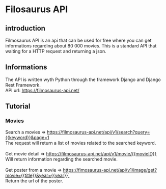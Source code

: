 # Filosaurus API

## introduction
Filmosaurus API is an api that can be used for free where you can get informations regarding about 80 000 movies. This is a standard API that waiting for a HTTP request and returning a json.

## Informations
The API is written wyth Python through the framework Django and Django Rest Framework.<br>
API url: https://filmosaurus-api.net/ <br>

## Tutorial

### Movies
Search a movies => https://filmosaurus-api.net/api/v1/search?query={{keyword}}&page=1 <br>
The request will return a list of movies related to the searched keyword.
<br>
<br>
Get movie detail => https://filmosaurus-api.net/api/v1/movie/{{movieID}} <br>
Will return information regarding the searched movie.
<br>
<br>
Get poster from a movie => https://fimosaurus-api.net/api/v1/image/get?movie={{title}}&year={{year}}`<br>
Return the url of the poster.
